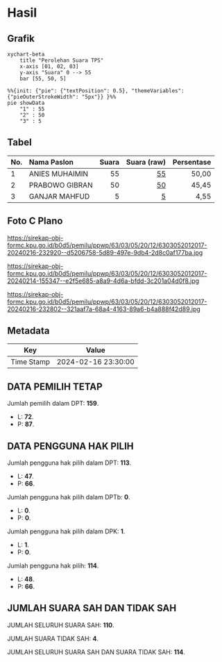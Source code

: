 # Hasil

## Grafik

```mermaid
xychart-beta
    title "Perolehan Suara TPS"
    x-axis [01, 02, 03]
    y-axis "Suara" 0 --> 55
    bar [55, 50, 5]
```

```mermaid
%%{init: {"pie": {"textPosition": 0.5}, "themeVariables": {"pieOuterStrokeWidth": "5px"}} }%%
pie showData
    "1" : 55
    "2" : 50
    "3" : 5
```

## Tabel

| No. | Nama Paslon    | Suara | Suara (raw) | Persentase |
|:--- |:-------------- | -----:| -----------:| ----------:|
| 1   | ANIES MUHAIMIN | 55    | [55][p-1]   | 50,00      |
| 2   | PRABOWO GIBRAN | 50    | [50][p-2]   | 45,45      |
| 3   | GANJAR MAHFUD  | 5     | [5][p-3]    | 4,55       |


[p-1]: https://github.com/gigit-pemilu/pemilu-2024/blob/main/pilpres/hitung-suara/sub/63-kalimantan-selatan/sub/03-banjar/sub/05-martapura/sub/2012-bincau/sub/017-tps/sub/paslon-1.txt
[p-2]: https://github.com/gigit-pemilu/pemilu-2024/blob/main/pilpres/hitung-suara/sub/63-kalimantan-selatan/sub/03-banjar/sub/05-martapura/sub/2012-bincau/sub/017-tps/sub/paslon-2.txt
[p-3]: https://github.com/gigit-pemilu/pemilu-2024/blob/main/pilpres/hitung-suara/sub/63-kalimantan-selatan/sub/03-banjar/sub/05-martapura/sub/2012-bincau/sub/017-tps/sub/paslon-3.txt

## Foto C Plano

https://sirekap-obj-formc.kpu.go.id/b0d5/pemilu/ppwp/63/03/05/20/12/6303052012017-20240216-232920--d5206758-5d89-497e-9db4-2d8c0af177ba.jpg

https://sirekap-obj-formc.kpu.go.id/b0d5/pemilu/ppwp/63/03/05/20/12/6303052012017-20240214-155347--e2f5e685-a8a9-4d6a-bfdd-3c201a04d0f8.jpg

https://sirekap-obj-formc.kpu.go.id/b0d5/pemilu/ppwp/63/03/05/20/12/6303052012017-20240216-232802--321aaf7a-68a4-4163-89a6-b4a888f42d89.jpg


## Metadata

| Key        | Value               |
| ---------- | ------------------- |
| Time Stamp | 2024-02-16 23:30:00 |


## DATA PEMILIH TETAP

Jumlah pemilih dalam DPT: **159**.
 * L: **72**.
 * P: **87**.

## DATA PENGGUNA HAK PILIH

Jumlah pengguna hak pilih dalam DPT: **113**.
 * L: **47**.
 * P: **66**.

Jumlah pengguna hak pilih dalam DPTb: **0**.
 * L: **0**.
 * P: **0**.

Jumlah pengguna hak pilih dalam DPK: **1**.
 * L: **1**.
 * P: **0**.

Jumlah pengguna hak pilih: **114**.
 * L: **48**.
 * P: **66**.

## JUMLAH SUARA SAH DAN TIDAK SAH

JUMLAH SELURUH SUARA SAH: **110**.

JUMLAH SUARA TIDAK SAH: **4**.

JUMLAH SELURUH SUARA SAH DAN SUARA TIDAK SAH: **114**.


